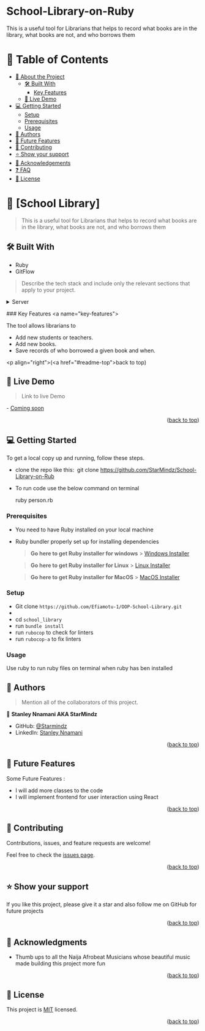 # School-Library-on-Ruby
This is a useful tool for Librarians that helps to record what books are in the library, what books are not, and who borrows them
<!-- TABLE OF CONTENTS -->

# 📗 Table of Contents

- [📖 About the Project](#about-project)
  - [🛠 Built With](#built-with)
    - [Key Features](#key-features)
  - [🚀 Live Demo](#live-demo)
- [💻 Getting Started](#getting-started)
  - [Setup](#setup)
  - [Prerequisites](#prerequisites)
  - [Usage](#usage)
- [👥 Authors](#authors)
- [🔭 Future Features](#future-features)
- [🤝 Contributing](#contributing)
- [⭐️ Show your support](#support)
- [🙏 Acknowledgements](#acknowledgements)
- [❓ FAQ](#faq)
- [📝 License](#license)

<!-- PROJECT DESCRIPTION -->

# 📖 [School Library] <a name="about-project"></a>

> This is a useful tool for Librarians that helps to record what books are in the library, what books are not, and who borrows them 

## 🛠 Built With <a name="built-with"></a>
- Ruby
- GitFlow


> Describe the tech stack and include only the relevant sections that apply to your project.
 
  
 <details> 
   <summary>Server</summary> 
   <ul> 
     <li><a href="https://www.ruby-lang.org/en/">Ruby</a></li> 
   </ul> 
 </details> 
  
 <!-- Features --> 
  
 ### Key Features <a name="key-features"></a> 
  
 The tool allows librarians to 
- Add new students or teachers.
- Add new books.
- Save records of who borrowed a given book and when.

  
 <p align="right">(<a href="#readme-top">back to top</a>)</p> 

<!-- Features -->



<!-- LIVE DEMO -->

## 🚀 Live Demo <a name="live-demo"></a>

>Link to live Demo 

- [Coming soon]() 


<p align="right">(<a href="#readme-top">back to top</a>)</p>

<!-- GETTING STARTED -->

## 💻 Getting Started <a name="getting-started"></a>

To get a local copy up and running, follow these steps.

- clone the repo like this: 
​
  git clone https://github.com/StarMindz/School-Library-on-Rub

- To run code use the below command on terminal 

   ruby person.rb

### Prerequisites

- You need to have Ruby installed on your local machine
- Ruby bundler properly set up for installing dependencies
  > **Go here to get Ruby installer for windows** > [Windows Installer](https://rubyinstaller.org/)

  > **Go here to get Ruby installer for Linux** > [Linux Installer](https://www.ruby-lang.org/en/documentation/installation/)

  > **Go here to get Ruby installer for MacOS** > [MacOS Installer](https://www.ruby-lang.org/en/documentation/installation/)

### Setup

- Git clone `https://github.com/Efiamotu-1/OOP-School-Library.git`
- 
- cd `school_library`
- run `bundle install`
- run `rubocop` to check for linters
- run `rubocop-a` to fix linters

### Usage

Use ruby <code-file> to run ruby files on terminal when ruby has ben installed


<!-- AUTHORS -->

## 👥 Authors <a name="authors"></a>

> Mention all of the collaborators of this project.

👤 **Stanley Nnamani AKA StarMindz**

- GitHub: [@Starmindz](https://github.com/StarMindz)
- LinkedIn: [Stanley Nnamani](https://www.linkedin.com/in/stanley-nnamani/)

<p align="right">(<a href="#readme-top">back to top</a>)</p>

<!-- FUTURE FEATURES -->

## 🔭 Future Features <a name="future-features"></a>

Some Future Features :
- I will add more classes to the code
- I will implement frontend for user interaction using React


<p align="right">(<a href="#readme-top">back to top</a>)</p>

<!-- CONTRIBUTING -->

## 🤝 Contributing <a name="contributing"></a>

Contributions, issues, and feature requests are welcome!

Feel free to check the [issues page](../../issues/).

<p align="right">(<a href="#readme-top">back to top</a>)</p>

<!-- SUPPORT -->

## ⭐️ Show your support <a name="support"></a>


If you like this project, please give it a star and also follow me on GitHub for future projects

<p align="right">(<a href="#readme-top">back to top</a>)</p>

<!-- ACKNOWLEDGEMENTS -->

## 🙏 Acknowledgments <a name="acknowledgements"></a>
- Thumb ups to all the Naija Afrobeat Musicians whose beautiful music made building this project more fun

<p align="right">(<a href="#readme-top">back to top</a>)</p>

<!-- LICENSE -->

## 📝 License <a name="license"></a>

This project is [MIT](./LICENSE) licensed.

<p align="right">(<a href="#readme-top">back to top</a>)</p>

